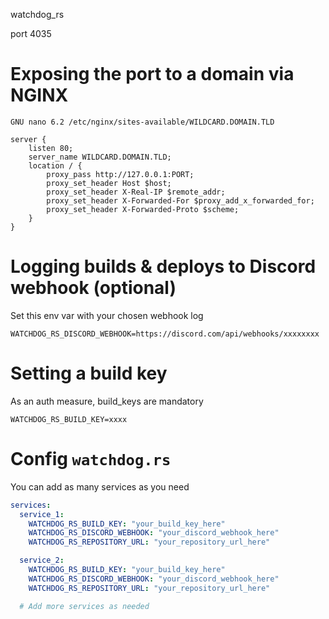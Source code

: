 watchdog_rs

port 4035


# Exposing the port to a domain via NGINX
```
GNU nano 6.2 /etc/nginx/sites-available/WILDCARD.DOMAIN.TLD 

server { 
    listen 80; 
    server_name WILDCARD.DOMAIN.TLD; 
    location / { 
        proxy_pass http://127.0.0.1:PORT; 
        proxy_set_header Host $host; 
        proxy_set_header X-Real-IP $remote_addr; 
        proxy_set_header X-Forwarded-For $proxy_add_x_forwarded_for; 
        proxy_set_header X-Forwarded-Proto $scheme; 
    } 
}
```

# Logging builds & deploys to Discord webhook (optional)
Set this env var with your chosen webhook log
```env
WATCHDOG_RS_DISCORD_WEBHOOK=https://discord.com/api/webhooks/xxxxxxxx
```

# Setting a build key
As an auth measure, build_keys are mandatory
```env
WATCHDOG_RS_BUILD_KEY=xxxx
```

# Config `watchdog.rs` 
You can add as many services as you need
```yml
services:
  service_1:
    WATCHDOG_RS_BUILD_KEY: "your_build_key_here"
    WATCHDOG_RS_DISCORD_WEBHOOK: "your_discord_webhook_here"
    WATCHDOG_RS_REPOSITORY_URL: "your_repository_url_here"

  service_2:
    WATCHDOG_RS_BUILD_KEY: "your_build_key_here"
    WATCHDOG_RS_DISCORD_WEBHOOK: "your_discord_webhook_here"
    WATCHDOG_RS_REPOSITORY_URL: "your_repository_url_here"

  # Add more services as needed
```